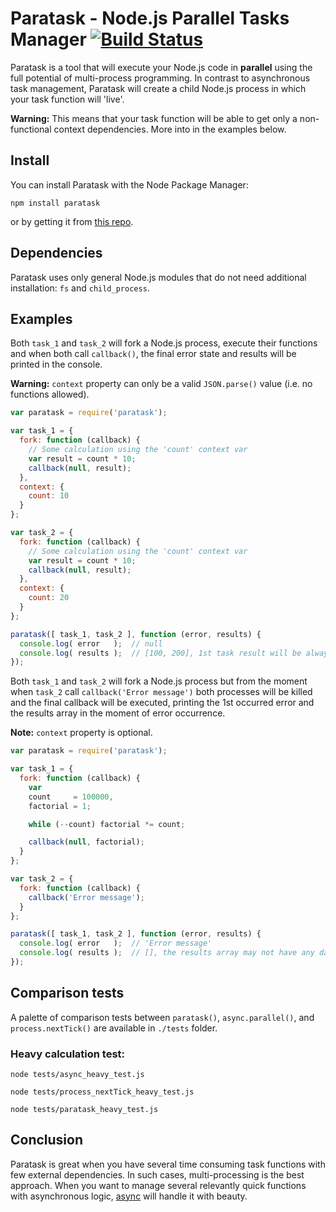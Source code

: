# Paratask - Node.js Parallel Tasks Manager [![Build Status](https://secure.travis-ci.org/IvanDimanov/paratask.png?branch=master)](http://travis-ci.org/IvanDimanov/paratask)
Paratask is a tool that will execute your Node.js code in __parallel__ using the full potential of multi-process programming.
In contrast to asynchronous task management, Paratask will create a child Node.js process in which your task function will 'live'.

__Warning:__ This means that your task function will be able to get only a non-functional context dependencies. More into in the examples below.


## Install
You can install Paratask with the Node Package Manager:
```shell
npm install paratask
```
or by getting it from [this repo](https://github.com/IvanDimanov/paratask).

## Dependencies
Paratask uses only general Node.js modules that do not need additional installation: `fs` and `child_process`.


## Examples
Both `task_1` and `task_2` will fork a Node.js process,
execute their functions and when both call `callback()`,
the final error state and results will be printed in the console.

__Warning:__ `context` property can only be a valid `JSON.parse()` value (i.e. no functions allowed).

```javascript
var paratask = require('paratask');

var task_1 = {
  fork: function (callback) {
    // Some calculation using the 'count' context var
    var result = count * 10;
    callback(null, result);
  },
  context: {
    count: 10
  }
};

var task_2 = {
  fork: function (callback) {
    // Some calculation using the 'count' context var
    var result = count * 10;
    callback(null, result);
  },
  context: {
    count: 20
  }
};

paratask([ task_1, task_2 ], function (error, results) {
  console.log( error   );  // null
  console.log( results );  // [100, 200], 1st task result will be always the 1st in the results array even if completed last
});
```


Both `task_1` and `task_2` will fork a Node.js process but
from the moment when `task_2` call `callback('Error message')`
both processes will be killed and the final callback will be executed,
printing the 1st occurred error and the results array in the moment of error occurrence.

__Note:__ `context` property is optional.

```javascript
var paratask = require('paratask');

var task_1 = {
  fork: function (callback) {
    var
    count     = 100000,
    factorial = 1;

    while (--count) factorial *= count;

    callback(null, factorial);
  }
};

var task_2 = {
  fork: function (callback) {
    callback('Error message');
  }
};

paratask([ task_1, task_2 ], function (error, results) {
  console.log( error   );  // 'Error message'
  console.log( results );  // [], the results array may not have any data saved since one task error will kill all forked tasks
});
```


## Comparison tests
A palette of comparison tests between `paratask()`, `async.parallel()`, and `process.nextTick()` are available in `./tests` folder.

### Heavy calculation test:

```shell
node tests/async_heavy_test.js
```
```shell
node tests/process_nextTick_heavy_test.js
```
```shell
node tests/paratask_heavy_test.js
```


## Conclusion
Paratask is great when you have several time consuming task functions with few external dependencies.
In such cases, multi-processing is the best approach.
When you want to manage several relevantly quick functions with asynchronous logic, [async](https://github.com/caolan/async) will handle it with beauty.